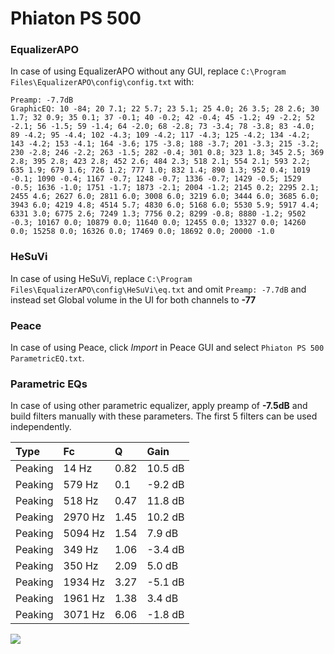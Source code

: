 # Phiaton PS 500

### EqualizerAPO
In case of using EqualizerAPO without any GUI, replace `C:\Program Files\EqualizerAPO\config\config.txt`
with:
```
Preamp: -7.7dB
GraphicEQ: 10 -84; 20 7.1; 22 5.7; 23 5.1; 25 4.0; 26 3.5; 28 2.6; 30 1.7; 32 0.9; 35 0.1; 37 -0.1; 40 -0.2; 42 -0.4; 45 -1.2; 49 -2.2; 52 -2.1; 56 -1.5; 59 -1.4; 64 -2.0; 68 -2.8; 73 -3.4; 78 -3.8; 83 -4.0; 89 -4.2; 95 -4.4; 102 -4.3; 109 -4.2; 117 -4.3; 125 -4.2; 134 -4.2; 143 -4.2; 153 -4.1; 164 -3.6; 175 -3.8; 188 -3.7; 201 -3.3; 215 -3.2; 230 -2.8; 246 -2.2; 263 -1.5; 282 -0.4; 301 0.8; 323 1.8; 345 2.5; 369 2.8; 395 2.8; 423 2.8; 452 2.6; 484 2.3; 518 2.1; 554 2.1; 593 2.2; 635 1.9; 679 1.6; 726 1.2; 777 1.0; 832 1.4; 890 1.3; 952 0.4; 1019 -0.1; 1090 -0.4; 1167 -0.7; 1248 -0.7; 1336 -0.7; 1429 -0.5; 1529 -0.5; 1636 -1.0; 1751 -1.7; 1873 -2.1; 2004 -1.2; 2145 0.2; 2295 2.1; 2455 4.6; 2627 6.0; 2811 6.0; 3008 6.0; 3219 6.0; 3444 6.0; 3685 6.0; 3943 6.0; 4219 4.8; 4514 5.7; 4830 6.0; 5168 6.0; 5530 5.9; 5917 4.4; 6331 3.0; 6775 2.6; 7249 1.3; 7756 0.2; 8299 -0.8; 8880 -1.2; 9502 -0.3; 10167 0.0; 10879 0.0; 11640 0.0; 12455 0.0; 13327 0.0; 14260 0.0; 15258 0.0; 16326 0.0; 17469 0.0; 18692 0.0; 20000 -1.0
```

### HeSuVi
In case of using HeSuVi, replace `C:\Program Files\EqualizerAPO\config\HeSuVi\eq.txt` and omit `Preamp:
-7.7dB` and instead set Global volume in the UI for both channels to **-77**

### Peace
In case of using Peace, click *Import* in Peace GUI and select `Phiaton PS 500 ParametricEQ.txt`.

### Parametric EQs
In case of using other parametric equalizer, apply preamp of **-7.5dB** and build filters manually with
these parameters. The first 5 filters can be used independently.

| Type    | Fc      |    Q | Gain    |
|:--------|:--------|:-----|:--------|
| Peaking | 14 Hz   | 0.82 | 10.5 dB |
| Peaking | 579 Hz  | 0.1  | -9.2 dB |
| Peaking | 518 Hz  | 0.47 | 11.8 dB |
| Peaking | 2970 Hz | 1.45 | 10.2 dB |
| Peaking | 5094 Hz | 1.54 | 7.9 dB  |
| Peaking | 349 Hz  | 1.06 | -3.4 dB |
| Peaking | 350 Hz  | 2.09 | 5.0 dB  |
| Peaking | 1934 Hz | 3.27 | -5.1 dB |
| Peaking | 1961 Hz | 1.38 | 3.4 dB  |
| Peaking | 3071 Hz | 6.06 | -1.8 dB |

![](https://raw.githubusercontent.com/jaakkopasanen/AutoEq/master/results/headphonecom/sbaf-serious/Phiaton%20PS%20500/Phiaton%20PS%20500.png)